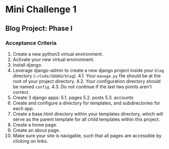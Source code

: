 # Mini Challenge 1

## Blog Project: Phase I

### Acceptance Criteria

1.  Create a new python3 virtual environment.
2.  Activate your new virtual environment.
3.  Install django.
4.  Leverage django-admin to create a new django project inside your `blog` directory (`~/Code/SDGKU/blog`).
    4.1. Your `manage.py` file should be at the root of your project directory.
    4.2. Your configuration directory should be named `config`.
    4.3. Do not continue if the last two points aren't correct.
5.  Create 3 django apps:
    5.1. pages
    5.2. posts
    5.3. accounts
6.  Create and configure a directory for templates, and subdirectories for each app.
7.  Create a base.html directory within your templates directory, which will serve as the parent template for all child templates within this project.
8.  Create a home page.
9.  Create an about page.
10. Make sure your site is navigable, such that all pages are accessible by clicking on links.